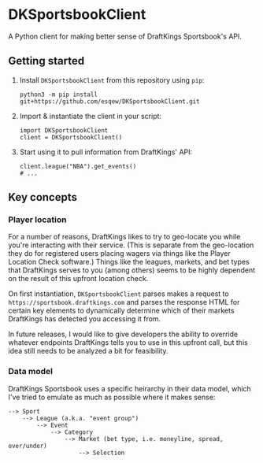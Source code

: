 # DKSportsbookClient
A Python client for making better sense of DraftKings Sportsbook's API.

## Getting started
1. Install `DKSportsbookClient` from this repository using `pip`:
 
       python3 -m pip install git+https://github.com/esqew/DKSportsbookClient.git

2. Import & instantiate the client in your script:

       import DKSportsbookClient
       client = DKSportsbookClient()

3. Start using it to pull information from DraftKings' API:

       client.league("NBA").get_events()
       # ...

## Key concepts
### Player location
For a number of reasons, DraftKings likes to try to geo-locate you while you're interacting with their service. (This is separate from the geo-location they do for registered users placing wagers via things like the Player Location Check software.) Things like the leagues, markets, and bet types that DraftKings serves to you (among others) seems to be highly dependent on the result of this upfront location check.

On first instantiation, `DKSportsbookClient` parses makes a request to `https://sportsbook.draftkings.com` and parses the response HTML for certain key elements to dynamically determine which of their markets DraftKings has detected you accessing it from.

In future releases, I would like to give developers the ability to override whatever endpoints DraftKings tells you to use in this upfront call, but this idea still needs to be analyzed a bit for feasibility.

### Data model
DraftKings Sportsbook uses a specific heirarchy in their data model, which I've tried to emulate as much as possible where it makes sense:

    --> Sport
        --> League (a.k.a. "event group")
            --> Event
                --> Category
                    --> Market (bet type, i.e. moneyline, spread, over/under)
                        --> Selection